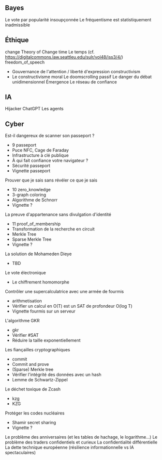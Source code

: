 ## Bayes

Le vote par popularité insoupçonnée
Le fréquentisme est statistiquement inadmissible

## Éthique 

change 	Theory of Change
time	Le temps (cf. https://digitalcommons.law.seattleu.edu/sulr/vol48/iss3/4/)
freedom_of_speech
 - Gouvernance de l'attention / liberté d'expression
constructivism
 - Le constructivisme moral
Le doomscrolling passif
Le danger du débat unidimensionnel
Émergence
Le réseau de confiance

## IA

Hijacker ChatGPT
Les agents

## Cyber

Est-il dangereux de scanner son passeport ?
 - 9 passeport
 - Puce NFC, Cage de Faraday
 - Infrastructure à clé publique
 - À qui fait confiance votre navigateur ?
 - Sécurité passeport
 - Vignette passeport

Prouver que je sais sans révéler ce que je sais
 - 10 zero\_knowledge
 - 3-graph coloring
 - Algorithme de Schnorr
 - Vignette ?

La preuve d'appartenance sans divulgation d'identité
 - 11 proof\_of\_membership
 - Transformation de la recherche en circuit
 - Merkle Tree
 - Sparse Merkle Tree
 - Vignette ?

La solution de Mohameden Dieye
 - TBD

Le vote électronique
 - Le chiffrement homomorphe


Contrôler une supercalculatrice avec une armée de fourmis
 - arithmetisation
 - Vérifier un calcul en O(T) est un SAT de profondeur O(log T)
 - Vignette fourmis sur un serveur

L'algorithme GKR
 - gkr
 - Vérifier #SAT
 - Réduire la taille exponentiellement

Les fiançailles cryptographiques
 - commit
 - Commit and prove
 - (Sparse) Merkle tree
 - Vérifier l'intégrité des données avec un hash
 - Lemme de Schwartz-Zippel

Le déchet toxique de Zcash
 - kzg
 - KZG


Protéger les codes nucléaires
 - Shamir secret sharing
 - Vignette ?

Le problème des anniversaires (et les tables de hachage, le logarithme...)
Le problème des traders confidentiels et curieux
La confidentialité différentielle
La dette technique européenne (résilience informationnelle vs IA spectaculaires)

